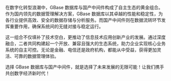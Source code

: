 在数字化转型浪潮中，GBase 数据库与国产中间件构成了自主生态的黄金组合。作为国内领先的数据管理解决方案，GBase 数据库以其卓越的性能和稳定性，为各行业提供高效、安全的数据存储与分析服务。而国产中间件则在数据流转环节发挥重要作用，确保系统间的无缝对接与稳定运行。

这一组合不仅填补了技术空白，更推动了信息技术应用创新产业的发展。通过深度融合，二者共同构建起一个开放、兼容且强大的生态系统，助力企业实现核心业务系统的自主可控。无论是金融、电信还是政府机构，都能从中受益，获得更加灵活、可靠的数据管理体验。

选择 GBase 数据库与国产中间件，就是选择了未来发展的无限可能！让我们携手共创数字经济新时代！